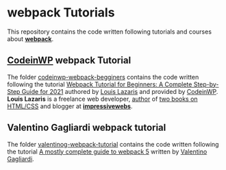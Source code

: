 # webpack Tutorials

This repository contains the code written following tutorials and courses about [**webpack**](https://webpack.js.org/).

## [CodeinWP](https://www.codeinwp.com/) webpack Tutorial

The folder [codeinwp-webpack-begginers](./codeinwp-webpack-begginers) contains the code written following the tutorial [Webpack Tutorial for Beginners: A Complete Step-by-Step Guide for 2021](https://www.codeinwp.com/blog/webpack-tutorial-for-beginners/) authored by [Louis Lazaris](https://twitter.com/impressivewebs) and provided by [CodeinWP](https://www.codeinwp.com/). **Louis Lazaris** is a freelance web developer, [author](https://www.sitepoint.com/premium/books/html5-css3-for-the-real-world-2nd-edition) of [two books on HTML/CSS](https://www.sitepoint.com/premium/books/jump-start-css) and blogger at [**impressivewebs**](https://www.impressivewebs.com/).

## Valentino Gagliardi webpack tutorial

The folder [valentinog-webpack-tutorial](./valentinog-webpack-tutorial) contains the code written following the tutorial [A mostly complete guide to webpack 5](https://www.valentinog.com/blog/webpack/) written by [Valentino Gagliardi](https://www.valentinog.com/).

